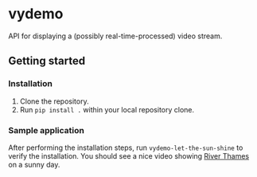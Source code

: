 # vydemo
API for displaying a (possibly real-time-processed) video stream.

## Getting started

### Installation

1. Clone the repository.
1. Run `pip install .` within your local repository clone.

### Sample application

After performing the installation steps, run `vydemo-let-the-sun-shine` to verify the installation.
You should see a nice video showing [River Thames][thames] on a sunny day.

[thames]: https://en.wikipedia.org/wiki/River_Thames
